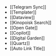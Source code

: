 - [[Telegram Sync]]
- [[Templater]]
- [[Dataview]]
- [[Kinopoisk Search]]
- [[Open Gate]]
- [[Copilot]]
- [[Digital Garden]]
- [[Quartz]]
- [[Auto Link Title]]
